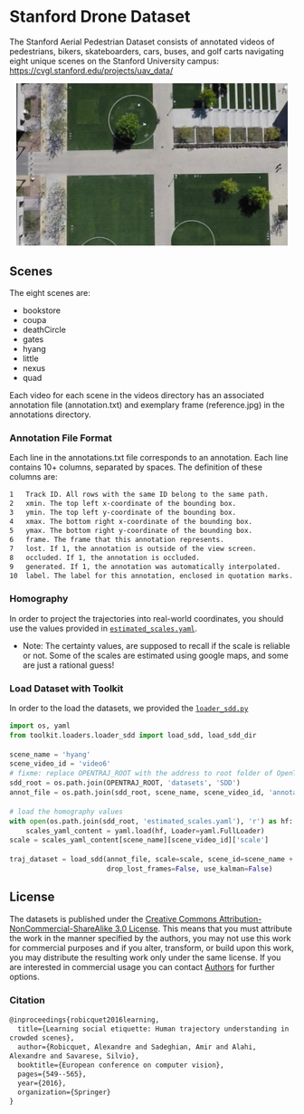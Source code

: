 # Stanford Drone Dataset
The Stanford Aerial Pedestrian Dataset consists of annotated videos of pedestrians, bikers, skateboarders, cars, buses, and golf carts navigating eight unique scenes on the Stanford University campus: https://cvgl.stanford.edu/projects/uav_data/

<p align='center'>
  <img src='./hyang/video6/reference.jpg' width='480px'\>
</p>

## Scenes
The eight scenes are:

- bookstore
- coupa
- deathCircle
- gates
- hyang
- little
- nexus
- quad

Each video for each scene in the videos directory has an associated annotation file (annotation.txt) and exemplary frame (reference.jpg) in the annotations directory.

### Annotation File Format
Each line in the annotations.txt file corresponds to an annotation. Each line contains 10+ columns, separated by spaces. The definition of these columns are:

    1   Track ID. All rows with the same ID belong to the same path.
    2   xmin. The top left x-coordinate of the bounding box.
    3   ymin. The top left y-coordinate of the bounding box.
    4   xmax. The bottom right x-coordinate of the bounding box.
    5   ymax. The bottom right y-coordinate of the bounding box.
    6   frame. The frame that this annotation represents.
    7   lost. If 1, the annotation is outside of the view screen.
    8   occluded. If 1, the annotation is occluded.
    9   generated. If 1, the annotation was automatically interpolated.
    10  label. The label for this annotation, enclosed in quotation marks.
    
### Homography
In order to project the trajectories into real-world coordinates, you should use the values provided in [`estimated_scales.yaml`](./estimated_scales.yaml).
* Note: The certainty values, are supposed to recall if the scale is reliable or not. Some of the scales are estimated using google maps, and some are just a rational guess!

### Load Dataset with Toolkit
In order to the load the datasets, we provided the [`loader_sdd.py`](../../toolkit/loaders/loader_sdd.py)

```python
import os, yaml
from toolkit.loaders.loader_sdd import load_sdd, load_sdd_dir

scene_name = 'hyang'
scene_video_id = 'video6'
# fixme: replace OPENTRAJ_ROOT with the address to root folder of OpenTraj
sdd_root = os.path.join(OPENTRAJ_ROOT, 'datasets', 'SDD')
annot_file = os.path.join(sdd_root, scene_name, scene_video_id, 'annotations.txt')

# load the homography values
with open(os.path.join(sdd_root, 'estimated_scales.yaml'), 'r') as hf:
    scales_yaml_content = yaml.load(hf, Loader=yaml.FullLoader)
scale = scales_yaml_content[scene_name][scene_video_id]['scale']

traj_dataset = load_sdd(annot_file, scale=scale, scene_id=scene_name + '-' + scene_video_id,
                        drop_lost_frames=False, use_kalman=False) 
```

## License
The datasets is published under the [Creative Commons Attribution-NonCommercial-ShareAlike 3.0 License](http://creativecommons.org/licenses/by-nc-sa/3.0/). This means that you must attribute the work in the manner specified by the authors, you may not use this work for commercial purposes and if you alter, transform, or build upon this work, you may distribute the resulting work only under the same license. If you are interested in commercial usage you can contact [Authors](mailto:amirabs@stanford.edu) for further options.

### Citation
```
@inproceedings{robicquet2016learning,
  title={Learning social etiquette: Human trajectory understanding in crowded scenes},
  author={Robicquet, Alexandre and Sadeghian, Amir and Alahi, Alexandre and Savarese, Silvio},
  booktitle={European conference on computer vision},
  pages={549--565},
  year={2016},
  organization={Springer}
}
```
